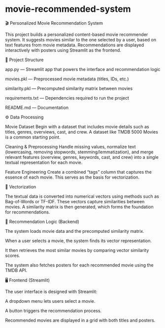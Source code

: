 # movie-recommended-system
🎬 Personalized Movie Recommendation System

This project builds a personalized content-based movie recommender system. It suggests movies similar to the one selected by a user, based on text features from movie metadata. Recommendations are displayed interactively with posters using Streamlit as the frontend.

📂 Project Structure

app.py — Streamlit app that powers the interface and recommendation logic

movies.pkl — Preprocessed movie metadata (titles, IDs, etc.)

similarity.pkl — Precomputed similarity matrix between movies

requirements.txt — Dependencies required to run the project

README.md — Documentation

⚙️ Data Processing

Movie Dataset
Begin with a dataset that includes movie details such as titles, genres, overviews, cast, and crew. A dataset like TMDB 5000 Movies is a common starting point.

Cleaning & Preprocessing
Handle missing values, normalize text (lowercasing, removing stopwords, stemming/lemmatization), and merge relevant features (overview, genres, keywords, cast, and crew) into a single textual representation for each movie.

Feature Engineering
Create a combined “tags” column that captures the essence of each movie. This serves as the basis for vectorization.

🔢 Vectorization

The textual data is converted into numerical vectors using methods such as Bag-of-Words or TF-IDF. These vectors capture similarities between movies. A similarity matrix is then generated, which forms the foundation for recommendations.

🧠 Recommendation Logic (Backend)

The system loads movie data and the precomputed similarity matrix.

When a user selects a movie, the system finds its vector representation.

It then retrieves the most similar movies by comparing vector similarity scores.

The system also fetches posters for each recommended movie using the TMDB API.

🖥️ Frontend (Streamlit)

The user interface is designed with Streamlit:

A dropdown menu lets users select a movie.

A button triggers the recommendation process.

Recommended movies are displayed in a grid with both titles and posters.
